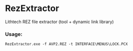 # RezExtractor

Lithtech REZ file extractor (tool + dynamic link library)

### Usage:
```
RezExtractor.exe -f AVP2.REZ -t INTERFACE\MENUS\LOCK.PCX
```
